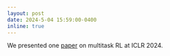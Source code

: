 ```yaml
---
layout: post
date: 2024-5-04 15:59:00-0400
inline: true
---
```


We presented one [paper](https://arxiv.org/abs/2403.01636) on multitask RL at ICLR 2024.
